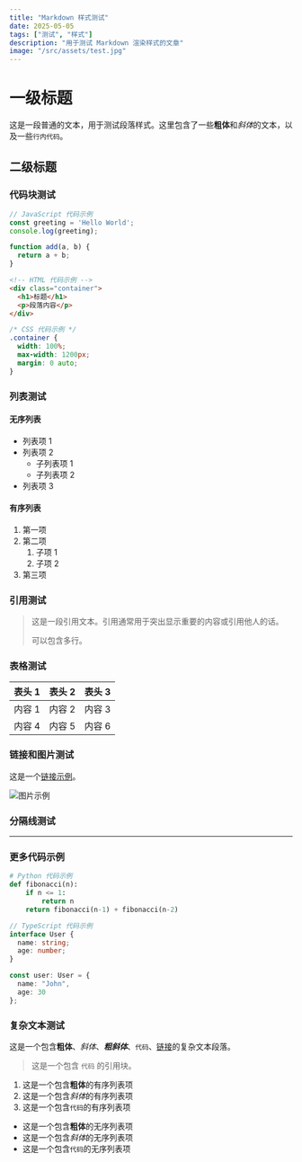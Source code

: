 ```yaml
---
title: "Markdown 样式测试"
date: 2025-05-05
tags: ["测试", "样式"]
description: "用于测试 Markdown 渲染样式的文章"
image: "/src/assets/test.jpg"
---
```


# 一级标题

这是一段普通的文本，用于测试段落样式。这里包含了一些**粗体**和*斜体*的文本，以及一些`行内代码`。

## 二级标题

### 代码块测试

```js
// JavaScript 代码示例
const greeting = 'Hello World';
console.log(greeting);

function add(a, b) {
  return a + b;
}
```

```html
<!-- HTML 代码示例 -->
<div class="container">
  <h1>标题</h1>
  <p>段落内容</p>
</div>
```

```css
/* CSS 代码示例 */
.container {
  width: 100%;
  max-width: 1200px;
  margin: 0 auto;
}
```

### 列表测试

#### 无序列表
- 列表项 1
- 列表项 2
  - 子列表项 1
  - 子列表项 2
- 列表项 3

#### 有序列表
1. 第一项
2. 第二项
   1. 子项 1
   2. 子项 2
3. 第三项

### 引用测试

> 这是一段引用文本。引用通常用于突出显示重要的内容或引用他人的话。
>
> 可以包含多行。

### 表格测试

| 表头 1 | 表头 2 | 表头 3 |
|--------|--------|--------|
| 内容 1 | 内容 2 | 内容 3 |
| 内容 4 | 内容 5 | 内容 6 |

### 链接和图片测试

这是一个[链接示例](https://example.com)。

![图片示例](https://picsum.photos/800/400)

### 分隔线测试

---

### 更多代码示例

```python
# Python 代码示例
def fibonacci(n):
    if n <= 1:
        return n
    return fibonacci(n-1) + fibonacci(n-2)
```

```typescript
// TypeScript 代码示例
interface User {
  name: string;
  age: number;
}

const user: User = {
  name: "John",
  age: 30
};
```

### 复杂文本测试

这是一个包含**粗体**、*斜体*、***粗斜体***、`代码`、[链接](https://example.com)的复杂文本段落。

> 这是一个包含 `代码` 的引用块。

1. 这是一个包含**粗体**的有序列表项
2. 这是一个包含*斜体*的有序列表项
3. 这是一个包含`代码`的有序列表项

- 这是一个包含**粗体**的无序列表项
- 这是一个包含*斜体*的无序列表项
- 这是一个包含`代码`的无序列表项 